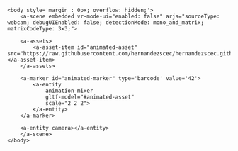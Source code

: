 <html>
    <head>
        <meta name="viewport" content="width=device-width, user-scalable=no, minimum-scale=1.0, maximum-scale=1.0">
    </head>
    <script src="https://raw.githack.com/jeromeetienne/AR.js/master/aframe/build/aframe-ar.min.js"></script>
    <script src="https://raw.githack.com/jeromeetienne/AR.js/master/aframe/build/aframe-ar.js"</script>
    <script src="https://raw.githack.com/donmccurdy/aframe-extras/master/dist/aframe-extras.loaders.js"></script>

    <body style='margin : 0px; overflow: hidden;'>
        <a-scene embedded vr-mode-ui="enabled: false" arjs="sourceType: webcam; debugUIEnabled: false; detectionMode: mono_and_matrix; matrixCodeType: 3x3;">

        <a-assets>
            <a-asset-item id="animated-asset" src="https://raw.githubusercontent.com/hernandezscec/hernandezscec.github.io/master/witchscene.gltf"></a-asset-item>
        </a-assets>
            
        <a-marker id="animated-marker" type='barcode' value='42'>
            <a-entity
                animation-mixer
                gltf-model="#animated-asset"
                scale="2 2 2">
            </a-entity>
        </a-marker>

        <a-entity camera></a-entity>
        </a-scene>
    </body>
</html>

